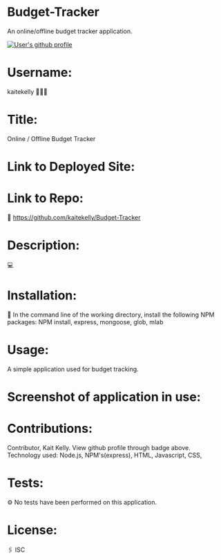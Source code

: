 # Budget-Tracker
An online/offline budget tracker application.

<a href="https://github.com/kaitekelly"><img src="https://img.shields.io/badge/Github%20page-kaitekelly-1abc9c.svg" alt="User's github profile"></a>

<!-- ![alt text](https://github.com/kaitekelly.png) -->

# Username: 
kaitekelly 👩🏻‍💻

# Title:
Online / Offline Budget Tracker

# Link to Deployed Site:


# Link to Repo:
🚀 https://github.com/kaitekelly/Budget-Tracker

# Description:
💻 

# Installation: 
💾 In the command line of the working directory, install the following NPM packages: NPM install, express, mongoose, glob, mlab

# Usage: 
A simple application used for budget tracking. 


# Screenshot of application in use:



# Contributions: 
Contributor, Kait Kelly. View github profile through badge above. 
Technology used: Node.js, NPM's(express), HTML, Javascript, CSS, 

# Tests: 
⚙️ No tests have been performed on this application. 

# License: 
🖇 ISC



